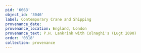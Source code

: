 ```yaml
---
pid: '6663'
object_id: '3046'
label: Contemporary Crane and Shipping
provenance_date:
provenance_location: England, London
provenance_text: P.H. Lankrink with Colnaghi's (Lugt 2090)
order: '0318'
collection: provenance
---
```

